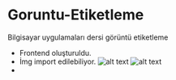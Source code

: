 # Goruntu-Etiketleme
 Bilgisayar uygulamaları dersi görüntü etiketleme
- Frontend oluşturuldu.
- İmg import edilebiliyor.
![alt text](https://github.com/onursonmeznet/Goruntu-Etiketleme/blob/main/imgview/s1.jpg)
![alt text](https://github.com/onursonmeznet/Goruntu-Etiketleme/blob/main/imgview/s2.jpg)
-
